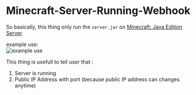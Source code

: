 # Minecraft-Server-Running-Webhook

So basically, this thing only run the `server.jar` on [Minecraft: Java Edition Server](https://www.minecraft.net/en-us/download/server/).

example use: <br/>
![example use](https://github.com/pranapramudita/Minecraft-Server-Running-Webhook/blob/master/example%20use.JPG?raw=true)

This thing is usefull to tell user that : 
1. Server is running 
2. Public IP Address with port (because public IP address can changes anytime)
